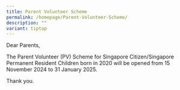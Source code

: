 ```yaml
---
title: Parent Volunteer Scheme
permalink: /homepage/Parent-Volunteer-Scheme/
description: ""
variant: tiptap
---
```

<p>Dear Parents,</p>
<p>The Parent Volunteer (PV) Scheme for Singapore Citizen/Singapore Permanent
Resident Children born in 2020 will be opened from 15 November 2024 to
31 January 2025.</p>
<p></p>
<p>Thank you.</p>